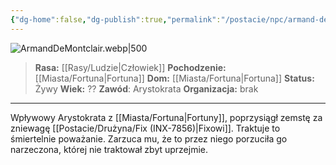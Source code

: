 ```yaml
---
{"dg-home":false,"dg-publish":true,"permalink":"/postacie/npc/armand-de-montclair/","dgPassFrontmatter":true}
---
```


![ArmandDeMontclair.webp|500](/img/user/Vault/Grafiki/NPC/ArmandDeMontclair.webp)

> **Rasa:** [[Rasy/Ludzie\|Człowiek]]
> **Pochodzenie:** [[Miasta/Fortuna\|Fortuna]]
> **Dom:** [[Miasta/Fortuna\|Fortuna]]
> **Status:** Żywy
> **Wiek:** ??
> **Zawód**: Arystokrata
> **Organizacja:** brak

---

Wpływowy Arystokrata z [[Miasta/Fortuna\|Fortuny]], poprzysiągł zemstę za zniewagę [[Postacie/Drużyna/Fix (INX-7856)\|Fixowi]]. Traktuje to śmiertelnie poważanie. Zarzuca mu, że to przez niego porzuciła go narzeczona, której nie traktował zbyt uprzejmie.